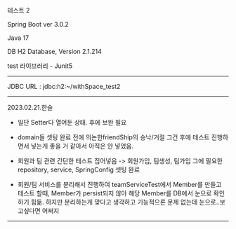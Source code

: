 테스트 2 

Spring Boot ver 3.0.2

Java 17

DB 
H2 Database, Version 2.1.214


test 라이브러리 - Junit5

- - - - - -

JDBC URL : jdbc:h2:~/withSpace_test2

- - - - - -

2023.02.21.한슬


- 일단 Setter다 열어둔 상태. 후에 보완 필요

- domain들 셋팅 완료 
  전에 의논한friendShip의 승낙/거절 그건 후에 
   테스트 진행하면서 넣는게 좋을 거 같아서 아직은 안 넣었음. 

- 회원과 팀 관련 간단한 테스트 집어넣음 -> 회원가입, 팀생성, 팀가입
   그에 필요한 repository, service, SpringConfig 셋팅 완료

- 회원/팀 서비스를 분리해서 진행하여 teamServiceTest에서
   Member를 만들고 테스트 할때, Member가 persist되지 않아 해당 Member를 DB에서 눈으로 확인하기 힘듦. 
   하지만 분리하는게 맞다고 생각하고 기능적으론 문제 없는데 눈으로..보고싶다면 어쩌지 



- - - - - -

